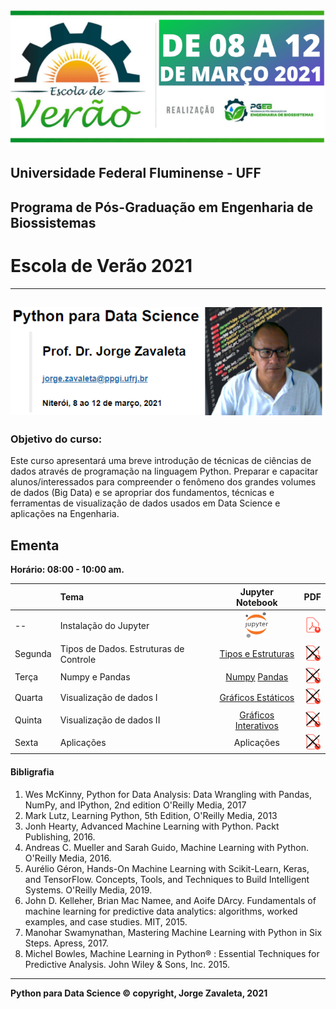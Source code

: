 ![](imagens/verao_uff.png)
## Universidade Federal Fluminense - UFF
## Programa de Pós-Graduação em Engenharia de Biossistemas
# Escola de Verão 2021
---
![jorge](imagens/uff-jorge.png)
---
### Objetivo do curso:
Este curso apresentará uma breve introdução de técnicas de ciências de dados através de programação na linguagem Python. Preparar e capacitar alunos/interessados para compreender o fenômeno dos grandes volumes de dados (Big Data) e se apropriar dos fundamentos, técnicas e ferramentas de visualização de dados usados em Data Science e aplicações na Engenharia.

## Ementa
**Horário: 08:00 - 10:00 am.**

|        |   Tema                   | Jupyter Notebook | PDF       |
|:-------|:-------------------------|:-----------------:|:---------:|
| --     | Instalação do Jupyter    |  [<img src="imagens/jupyter1.png" alt="pdf" width="40"/>]('https://github.com/zavaleta/Python_DS_UFF_2021')                 |  [<img src="imagens/pdf1.png" alt="pdf" width="25"/>](pdf/verao_uff_2021.pdf)      |
|Segunda | Tipos de Dados. Estruturas de Controle   | [Tipos e Estruturas](PDS_UFF_2021_01.ipynb)               |  [<img src="imagens/pdf2.png" alt="pdf" width="25"/>](pdf/)      |
|Terça   | Numpy  e Pandas     | [Numpy](PDS_UFF_2021_02.ipynb) [Pandas](PDS_UFF_2021_03.ipynb)    | [<img src="imagens/pdf2.png" alt="pdf" width="25"/>](pdf/)        |
|Quarta  | Visualização de dados  I   | [Gráficos Estáticos](PDS_UFF_2021_04.ipynb)             | [<img src="imagens/pdf2.png" alt="pdf" width="25"/>](pdf/)        |
|Quinta  | Visualização de dados II   | [Gráficos Interativos](PDS_UFF_2021_05.ipynb)             | [<img src="imagens/pdf2.png" alt="pdf" width="25"/>](pdf/)        |
|Sexta   | Aplicações        |      Aplicações          | [<img src="imagens/pdf2.png" alt="pdf" width="25"/>](pdf/)        |

#### Bibligrafia

1. Wes McKinny, Python for Data Analysis: Data Wrangling with Pandas, NumPy, and IPython, 2nd edition O'Reilly Media, 2017
2. Mark Lutz, Learning Python, 5th Edition, O'Reilly Media, 2013
3. Jonh Hearty, Advanced Machine Learning with Python. Packt Publishing, 2016.
4. Andreas C. Mueller and Sarah Guido, Machine Learning with Python. O'Reilly Media, 2016.
5. Aurélio Géron, Hands-On Machine Learning with Scikit-Learn, Keras, and TensorFlow. Concepts, Tools, and Techniques to Build Intelligent Systems. O'Reilly Media, 2019.
6. John D. Kelleher, Brian Mac Namee, and Aoife DArcy. Fundamentals of machine learning for predictive data analytics: algorithms, worked examples, and case studies. MIT, 2015.
7. Manohar Swamynathan, Mastering Machine Learning with Python in Six Steps. Apress, 2017.
8. Michel Bowles, Machine Learning in Python® : Essential Techniques for Predictive Analysis. John Wiley & Sons, Inc. 2015.

---
**Python para Data Science &copy; copyright, Jorge Zavaleta, 2021**
